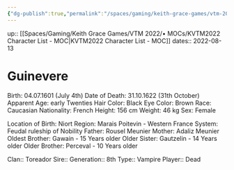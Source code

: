```yaml
---
{"dg-publish":true,"permalink":"/spaces/gaming/keith-grace-games/vtm-2022/areas/characters/guinevere/","dgHomeLink":true,"dgPassFrontmatter":true}
---
```


up:: [[Spaces/Gaming/Keith Grace Games/VTM 2022/• MOCs/KVTM2022 Character List - MOC|KVTM2022 Character List - MOC]]
dates:: 2022-08-13

# Guinevere

Birth: 04.07.1601 (July 4th)
Date of Death: 31.10.1622 (31th October)
Apparent Age: early Twenties
Hair Color: Black
Eye Color: Brown
Race: Caucasian
Nationality: French
Height: 156 cm
Weight: 46 kg
Sex: Female

Location of Birth: Niort
Region: Marais Poitevin - Western France
System: Feudal ruleship of Nobility
Father: Rousel Meunier
Mother: Adaliz Meunier
Oldest Brother: Gawain  -  15 Years older
Older Sister: Gautzelin   -   14 Years older
Older Brother: Perceval  -   10 Years older

Clan:: Toreador
Sire::
Generation:: 8th
Type:: Vampire
Player:: Dead